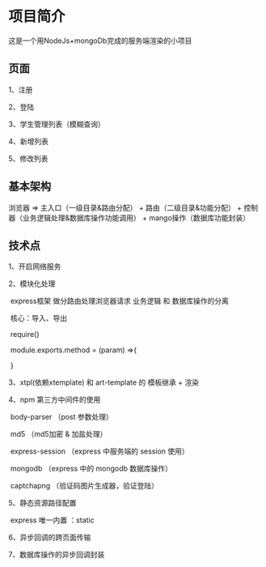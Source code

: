 # 项目简介
这是一个用NodeJs+mongoDb完成的服务端渲染的小项目

## 页面

1、注册

2、登陆

3、学生管理列表（模糊查询）

4、新增列表

5、修改列表

## 基本架构

浏览器 => 主入口（一级目录&路由分配） + 路由（二级目录&功能分配） + 控制器（业务逻辑处理&数据库操作功能调用） + mango操作（数据库功能封装） 

## 技术点

1、开启网络服务

2、模块化处理

​	express框架  做分路由处理浏览器请求 业务逻辑 和 数据库操作的分离

​	核心：导入、导出

​		require()

​		module.exports.method = (param) =>{	

​		}

3、xtpl(依赖xtemplate) 和 art-template 的 模板继承 + 渲染

4、npm 第三方中间件的使用

​	body-parser     	（post 参数处理）

​	md5			（md5加密 & 加盐处理）

​	express-session	（express 中服务端的 session 使用）

​	mongodb		（express 中的 mongodb 数据库操作）

​	captchapng 		（验证码图片生成器，验证登陆）

5、静态资源路径配置

​	express 唯一内置 ：static

6、异步回调的跨页面传输

7、数据库操作的异步回调封装